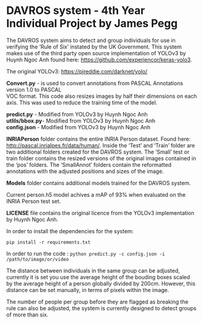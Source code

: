 # DAVROS system - 4th Year Individual Project by James Pegg

The DAVROS system aims to detect and group individuals for use in verifying the ‘Rule of Six’ instated by the UK Government. This system makes use of the third party open source implementation of YOLOv3 by Huynh Ngoc Anh found here: https://github.com/experiencor/keras-yolo3.

The original YOLOv3: https://pjreddie.com/darknet/yolo/

<b>Convert.py</b> - is used to convert annotations from PASCAL Annotations version 1.0 to PASCAL  
VOC format. This code also resizes images by half their dimensions on each axis. This was used to reduce the training time of the model.

 <b>predict.py</b> - Modified from YOLOv3 by Huynh Ngoc Anh <br />
<b>utlils/bbox.py</b>-  Modified from YOLOv3 by Huynh Ngoc Anh <br />
<b>config.json</b> -  Modified from YOLOv3 by Huynh Ngoc Anh <br />

<b>INRIAPerson</b> folder contains the entire INRIA Person dataset. Found here: http://pascal.inrialpes.fr/data/human/. Inside the ‘Test’ and ‘Train’ folder are two additional folders created for the DAVROS system. The ‘Small’  test or train folder contains the resized versions of the original images contained in the ‘pos’ folders. The ‘SmallAnnot’ folders contain the reformatted annotations with the adjusted positions and sizes of the image.

<b>Models</b>  folder contains additional models trained for the DAVROS system.  

Current person.h5 model achives a mAP of 93% when evaluated on the INRIA Person test set.

<b>LICENSE</b> file contains the original licence from the YOLOv3 implementation by Huynh Ngoc Anh. 

In order to install the dependencies for the system:
```
pip install -r requirements.txt
```
In  order to run the code :
`python predict.py -c config.json -i /path/to/image/or/video`

The distance between individuals in the same group can be adjusted, currently it is set you use the average height of the bouding boxes scaled by the average height of a person globally divided by 200cm. However, this distance can be set manually, in terms of pixels within the image.

The number of people per group before they are flagged as breaking the rule can also be adjusted, the system is currently designed to detect groups of more than six.
